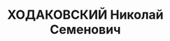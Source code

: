 ---
title: ХОДАКОВСКИЙ Николай Семенович
description: 'Род. в 1904, Польша, Волынская губ., г. Ковель, украинец. Проживал:
  РСФСР, Свердловская обл., г. Сысерть. Уральский завод "Гидромашина", гидротурбинный
  цех, начальник.

  Арестован 24.09.1949. Приговор: 17.12.1949 – ссылка на поселение в Красноярский
  край.'
---